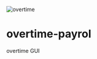 ![overtime](https://github.com/v3ri90/overtime-payrol/assets/106099406/a0acf7c9-5082-4c4b-9716-a2749a1b01ef)
# overtime-payrol
overtime GUI
